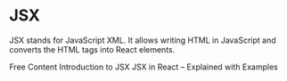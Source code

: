 # JSX

JSX stands for JavaScript XML. It allows writing HTML in JavaScript and converts the HTML tags into React elements.

<ResourceGroupTitle>Free Content</ResourceGroupTitle>
<BadgeLink colorScheme='blue' badgeText='Official Introduction' href='https://reactjs.org/docs/introducing-jsx.html'>Introduction to JSX</BadgeLink>
<BadgeLink colorScheme='yellow' badgeText='Read' href='https://www.freecodecamp.org/news/jsx-in-react-introduction/'>JSX in React – Explained with Examples</BadgeLink>
